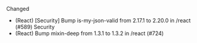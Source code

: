 Changed
- (React) [Security] Bump is-my-json-valid from 2.17.1 to 2.20.0 in /react (#589)
Security
- (React) Bump mixin-deep from 1.3.1 to 1.3.2 in /react (#724)
